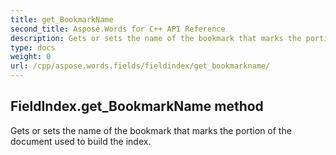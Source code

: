```yaml
---
title: get_BookmarkName
second_title: Aspose.Words for C++ API Reference
description: Gets or sets the name of the bookmark that marks the portion of the document used to build the index. 
type: docs
weight: 0
url: /cpp/aspose.words.fields/fieldindex/get_bookmarkname/
---
```

## FieldIndex.get_BookmarkName method


Gets or sets the name of the bookmark that marks the portion of the document used to build the index.

